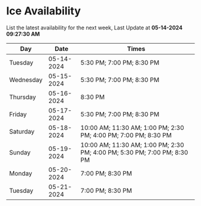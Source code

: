 # Ice Availability

List the latest availability for the next week, Last Update at **05-14-2024 09:27:30 AM**

| Day         | Date        | Times       |
| ----------- | ----------- | ----------- |
|Tuesday|05-14-2024|5:30 PM; 7:00 PM; 8:30 PM|
|Wednesday|05-15-2024|5:30 PM; 7:00 PM; 8:30 PM|
|Thursday|05-16-2024|8:30 PM|
|Friday|05-17-2024|5:30 PM; 7:00 PM; 8:30 PM|
|Saturday|05-18-2024|10:00 AM; 11:30 AM; 1:00 PM; 2:30 PM; 4:00 PM; 7:00 PM; 8:30 PM|
|Sunday|05-19-2024|10:00 AM; 11:30 AM; 1:00 PM; 2:30 PM; 4:00 PM; 5:30 PM; 7:00 PM; 8:30 PM|
|Monday|05-20-2024|7:00 PM; 8:30 PM|
|Tuesday|05-21-2024|7:00 PM; 8:30 PM|
